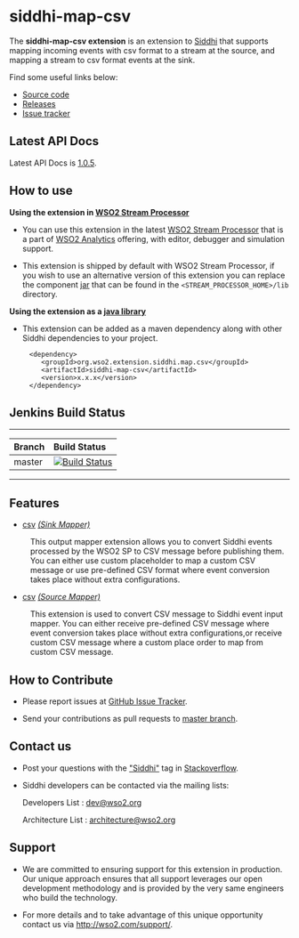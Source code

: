 # siddhi-map-csv

The **siddhi-map-csv extension** is an extension to <a target="_blank" href="https://wso2.github
.io/siddhi">Siddhi</a> that supports mapping incoming events with csv format to a stream at the source, and mapping a stream to csv format events at the sink.

Find some useful links below:

* <a target="_blank" href="https://github.com/wso2-extensions/siddhi-map-csv">Source code</a>
* <a target="_blank" href="https://github.com/wso2-extensions/siddhi-map-csv/releases">Releases</a>
* <a target="_blank" href="https://github.com/wso2-extensions/siddhi-map-csv/issues">Issue tracker</a>


## Latest API Docs 

Latest API Docs is <a target="_blank" href="https://wso2-extensions.github.io/siddhi-map-csv/api/1.0.5">1.0.5</a>.

## How to use 

**Using the extension in <a target="_blank" href="https://github.com/wso2/product-sp">WSO2 Stream Processor</a>**

* You can use this extension in the latest <a target="_blank" href="https://github.com/wso2/product-sp/releases">WSO2 Stream Processor</a> that is a part of <a target="_blank" href="http://wso2.com/analytics?utm_source=gitanalytics&utm_campaign=gitanalytics_Jul17">WSO2 Analytics</a> offering, with editor, debugger and simulation support. 

* This extension is shipped by default with WSO2 Stream Processor, if you wish to use an alternative version of this extension you can replace the component <a target="_blank" href="https://github.com/wso2-extensions/siddhi-map-csv/releases">jar</a> that can be found in the `<STREAM_PROCESSOR_HOME>/lib` directory.

**Using the extension as a <a target="_blank" href="https://wso2.github.io/siddhi/documentation/running-as-a-java-library">java library</a>**

* This extension can be added as a maven dependency along with other Siddhi dependencies to your project.

```
     <dependency>
        <groupId>org.wso2.extension.siddhi.map.csv</groupId>
        <artifactId>siddhi-map-csv</artifactId>
        <version>x.x.x</version>
     </dependency>
```

## Jenkins Build Status

---

|  Branch | Build Status |
| :------ |:------------ | 
| master  | [![Build Status](https://wso2.org/jenkins/view/All%20Builds/job/siddhi/job/siddhi-map-csv/badge/icon)](https://wso2.org/jenkins/view/All%20Builds/job/siddhi/job/siddhi-map-csv/) |

---

## Features

* <a target="_blank" href="https://wso2-extensions.github.io/siddhi-map-csv/api/1.0.5/#csv-sink-mapper">csv</a> *<a target="_blank" href="https://wso2.github.io/siddhi/documentation/siddhi-4.0/#sink-mapper">(Sink Mapper)</a>*<br><div style="padding-left: 1em;"><p>This output mapper extension allows you to convert Siddhi events processed by the WSO2 SP to CSV message before publishing them. You can either use custom placeholder to map a custom CSV message or use pre-defined CSV format where event conversion takes place without extra configurations.</p></div>
* <a target="_blank" href="https://wso2-extensions.github.io/siddhi-map-csv/api/1.0.5/#csv-source-mapper">csv</a> *<a target="_blank" href="https://wso2.github.io/siddhi/documentation/siddhi-4.0/#source-mapper">(Source Mapper)</a>*<br><div style="padding-left: 1em;"><p>This extension is used to convert CSV message to Siddhi event input mapper. You can either receive pre-defined CSV message where event conversion takes place without extra configurations,or receive custom CSV message where a custom place order to map from custom CSV message.</p></div>

## How to Contribute
 
  * Please report issues at <a target="_blank" href="https://github.com/wso2-extensions/siddhi-map-csv/issues">GitHub Issue Tracker</a>.
  
  * Send your contributions as pull requests to <a target="_blank" href="https://github.com/wso2-extensions/siddhi-map-csv/tree/master">master branch</a>. 
 
## Contact us 

 * Post your questions with the <a target="_blank" href="http://stackoverflow.com/search?q=siddhi">"Siddhi"</a> tag in <a target="_blank" href="http://stackoverflow.com/search?q=siddhi">Stackoverflow</a>. 
 
 * Siddhi developers can be contacted via the mailing lists:
 
    Developers List   : [dev@wso2.org](mailto:dev@wso2.org)
    
    Architecture List : [architecture@wso2.org](mailto:architecture@wso2.org)
 
## Support 

* We are committed to ensuring support for this extension in production. Our unique approach ensures that all support leverages our open development methodology and is provided by the very same engineers who build the technology. 

* For more details and to take advantage of this unique opportunity contact us via <a target="_blank" href="http://wso2.com/support?utm_source=gitanalytics&utm_campaign=gitanalytics_Jul17">http://wso2.com/support/</a>. 
